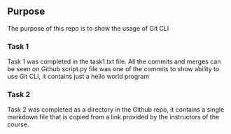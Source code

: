 ## Purpose

The purpose of this repo is to show the usage of Git CLI

### Task 1

Task 1 was completed in the task1.txt file. All the commits and merges can be seen on Github
script.py file was one of the commits to show ability to use Git CLI, it contains just a hello world program

### Task 2

Task 2 was completed as a directory in the Github repo, it contains a single markdown file that is copied from a link provided by the instructors of the course.